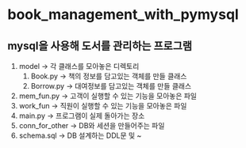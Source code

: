 # book_management_with_pymysql
## mysql을 사용해 도서를 관리하는 프로그램<br>

1. model -> 각 클래스를 모아놓은 디렉토리<br>
   1. Book.py -> 책의 정보를 담고있는 객체를 만들 클래스<br>
   2. Borrow.py -> 대여정보를 담고있는 객체를 만들 클래스<br>
2. mem_fun.py -> 고객이 실행할 수 있는 기능을 모아놓은 파일<br>
3. work_fun -> 직원이 실행할 수 있는 기능을 모아놓은 파일<br>
4. main.py -> 프로그램이 실제 돌아가는 장소<br>
5. conn_for_other -> DB와 세션을 만들어주는 파일 <br>
6. schema.sql -> DB 설계하는 DDL문 및 ~<br>

